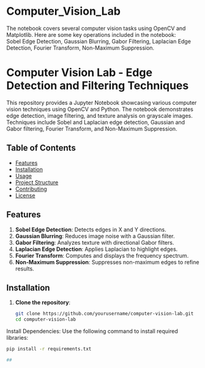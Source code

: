 # Computer_Vision_Lab
The notebook covers several computer vision tasks using OpenCV and Matplotlib. Here are some key operations included in the notebook:  
Sobel Edge Detection, Gaussian Blurring, Gabor Filtering, Laplacian Edge Detection, Fourier Transform, Non-Maximum Suppression.

# Computer Vision Lab - Edge Detection and Filtering Techniques

This repository provides a Jupyter Notebook showcasing various computer vision techniques using OpenCV and Python. The notebook demonstrates edge detection, image filtering, and texture analysis on grayscale images. Techniques include Sobel and Laplacian edge detection, Gaussian and Gabor filtering, Fourier Transform, and Non-Maximum Suppression.

## Table of Contents

- [Features](#features)
- [Installation](#installation)
- [Usage](#usage)
- [Project Structure](#project-structure)
- [Contributing](#contributing)
- [License](#license)

## Features

1. **Sobel Edge Detection**: Detects edges in X and Y directions.
2. **Gaussian Blurring**: Reduces image noise with a Gaussian filter.
3. **Gabor Filtering**: Analyzes texture with directional Gabor filters.
4. **Laplacian Edge Detection**: Applies Laplacian to highlight edges.
5. **Fourier Transform**: Computes and displays the frequency spectrum.
6. **Non-Maximum Suppression**: Suppresses non-maximum edges to refine results.

## Installation

1. **Clone the repository**:
   ```bash
   git clone https://github.com/yourusername/computer-vision-lab.git
   cd computer-vision-lab

Install Dependencies: Use the following command to install required libraries:

   ```bash
   pip install -r requirements.txt

##
